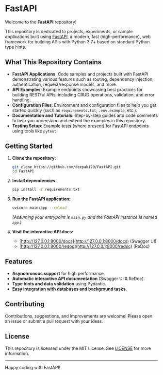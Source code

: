 # FastAPI

Welcome to the **FastAPI** repository!

This repository is dedicated to projects, experiments, or sample applications built using [FastAPI](https://fastapi.tiangolo.com/), a modern, fast (high-performance), web framework for building APIs with Python 3.7+ based on standard Python type hints.

## What This Repository Contains

- **FastAPI Applications**: Code samples and projects built with FastAPI demonstrating various features such as routing, dependency injection, authentication, request/response models, and more.
- **API Examples**: Example endpoints showcasing best practices for building RESTful APIs, including CRUD operations, validation, and error handling.
- **Configuration Files**: Environment and configuration files to help you get started quickly (such as `requirements.txt`, `.env.example`, etc.).
- **Documentation and Tutorials**: Step-by-step guides and code comments to help you understand and extend the examples in this repository.
- **Testing Setup**: Example tests (where present) for FastAPI endpoints using tools like `pytest`.

## Getting Started

1. **Clone the repository:**
   ```bash
   git clone https://github.com/deepak179/FastAPI.git
   cd FastAPI
   ```
2. **Install dependencies:**
   ```bash
   pip install -r requirements.txt
   ```
3. **Run the FastAPI application:**
   ```bash
   uvicorn main:app --reload
   ```
   *(Assuming your entrypoint is `main.py` and the FastAPI instance is named `app`.)*

4. **Visit the interactive API docs:**
   - [http://127.0.0.1:8000/docs](http://127.0.0.1:8000/docs) (Swagger UI)
   - [http://127.0.0.1:8000/redoc](http://127.0.0.1:8000/redoc) (ReDoc)

## Features

- **Asynchronous support** for high performance.
- **Automatic interactive API documentation** (Swagger UI & ReDoc).
- **Type hints and data validation** using Pydantic.
- **Easy integration with databases and background tasks.**

## Contributing

Contributions, suggestions, and improvements are welcome! Please open an issue or submit a pull request with your ideas.

## License

This repository is licensed under the MIT License. See [LICENSE](LICENSE) for more information.

---

Happy coding with FastAPI!

